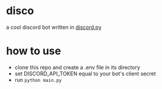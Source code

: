 # disco

a cool discord bot written in [discord.py](https://discordpy.readthedocs.io/)

# how to use

- clone this repo and create a .env file in its directory
- set DISCORD_API_TOKEN equal to your bot's client secret
- run `python main.py`
